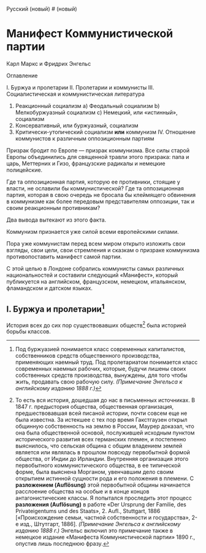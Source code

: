 Русский (новый) # (новый) 

# Манифест Коммунистической партии

Карл Маркс и Фридрих Энгельс

Оглавление

I. Буржуа и пролетарии
II. Пролетарии и коммунисты
III. Социалистическая и коммунистическая литература
1. Реакционный социализм
а) Феодальный социализм
b) Мелкобуржуазный социализм
с) Немецкий, или «истинный», социализм
2. Консервативный, или буржуазный, социализм
3. Критически-утопический социализм **или** коммунизм
IV. Отношение коммунистов к различным оппозиционным партиям

Призрак бродит по Европе — призрак коммунизма. Все силы старой Европы объединились для священной травли этого призрака: папа и царь, Меттерних и Гизо, французские радикалы и немецкие полицейские.

Где та оппозиционная партия, которую ее противники, стоящие у власти, не ославили бы коммунистической? Где та оппозиционная партия, которая в свою очередь не бросала бы клеймящего обвинения в коммунизме как более передовым представителям оппозиции, так и своим реакционным противникам?

Два вывода вытекают из этого факта.

Коммунизм признается уже силой всеми европейскими силами.

Пора уже коммунистам перед всем миром открыто изложить свои взгляды, свои цели, свои стремления и сказкам о призраке коммунизма противопоставить манифест самой партии.

С этой целью в Лондоне собрались коммунисты самых различных национальностей и составили следующий «Манифест», который публикуется на английском, французском, немецком, итальянском, фламандском и датском языках.

## I. Буржуа и пролетарии[^1]

[^1]: Под буржуазией понимается класс современных капиталистов, собственников средств общественного производства, применяющих наемный труд. Под пролетариатом понимается класс современных наемных рабочих, которые, будучи лишены своих собственных средств производства, вынуждены, для того чтобы жить, продавать свою рабочую силу. *(Примечание Энгельса к английскому изданию 1888 г.)*

История всех до сих пор существовавших обществ[^2] была историей борьбы классов.

[^2]: То есть вся история, дошедшая до нас в письменных источниках. В 1847 г. предыстория общества, общественная организация, предшествовавшая всей писаной истории, почти совсем еще не была известна. За истекшее с тех пор время Гакстгаузен открыл общинную собственность на землю в России, Маурер доказал, что она была общественной основой, послужившей исходным пунктом исторического развития всех германских племен, и постепенно выяснилось, что сельская община с общим владением землей является или являлась в прошлом повсюду первобытной формой общества, от Индии до Ирландии. Внутренняя организация этого первобытного коммунистического общества, в ее типической форме, была выяснена Морганом, увенчавшим дело своим открытием истинной сущности рода и его положения в племени. С **разложением (Auflösung)** этой первобытной общины начинается расслоение общества на особые и в конце концов антагонистические классы. Я попытался проследить этот процесс **разложения (Auflösung)** в работе «Der Ursprung der Familie, des Privateigentums und des Staats», 2. Aufl., Stuttgart, 1886 [«Происхождение семьи, частной собственности и государства», 2-е изд., Штутгарт, 1886]. *(Примечание Энгельса к английскому изданию 1888 г.)* Энгельс включил это примечание также в немецкое издание «Манифеста Коммунистической партии» 1890 г., опустив лишь последнюю фразу.